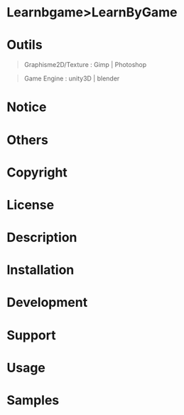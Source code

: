 # Learnbgame>LearnByGame
# Outils
>Graphisme2D/Texture : Gimp | Photoshop

>Game Engine : unity3D | blender

# Notice

# Others

# Copyright

# License

# Description

# Installation

# Development

# Support

# Usage

# Samples
